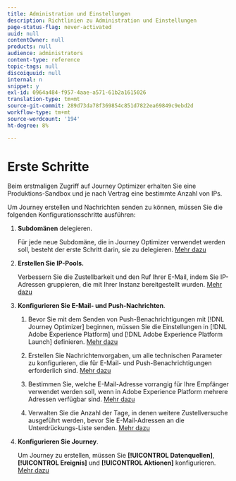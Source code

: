 ```yaml
---
title: Administration und Einstellungen
description: Richtlinien zu Administration und Einstellungen
page-status-flag: never-activated
uuid: null
contentOwner: null
products: null
audience: administrators
content-type: reference
topic-tags: null
discoiquuid: null
internal: n
snippet: y
exl-id: 0964a484-f957-4aae-a571-61b2a1615026
translation-type: tm+mt
source-git-commit: 289d73da78f369854c851d7822ea69849c9ebd2d
workflow-type: tm+mt
source-wordcount: '194'
ht-degree: 8%

---
```



# Erste Schritte

Beim erstmaligen Zugriff auf Journey Optimizer erhalten Sie eine Produktions-Sandbox und je nach Vertrag eine bestimmte Anzahl von IPs.

Um Journey erstellen und Nachrichten senden zu können, müssen Sie die folgenden Konfigurationsschritte ausführen:

1. **Subdomänen** delegieren.

   Für jede neue Subdomäne, die in Journey Optimizer verwendet werden soll, besteht der erste Schritt darin, sie zu delegieren. [Mehr dazu](about-subdomain-delegation.md)

2. **Erstellen Sie IP-Pools.**

   Verbessern Sie die Zustellbarkeit und den Ruf Ihrer E-Mail, indem Sie IP-Adressen gruppieren, die mit Ihrer Instanz bereitgestellt wurden. [Mehr dazu](ip-pools.md)

3. **Konfigurieren Sie E-Mail- und Push-Nachrichten**.

   1. Bevor Sie mit dem Senden von Push-Benachrichtigungen mit [!DNL Journey Optimizer] beginnen, müssen Sie die Einstellungen in [!DNL Adobe Experience Platform] und [!DNL Adobe Experience Platform Launch] definieren. [Mehr dazu](../push-configuration.md)

   1. Erstellen Sie Nachrichtenvorgaben, um alle technischen Parameter zu konfigurieren, die für E-Mail- und Push-Benachrichtigungen erforderlich sind. [Mehr dazu](message-presets.md)

   1. Bestimmen Sie, welche E-Mail-Adresse vorrangig für Ihre Empfänger verwendet werden soll, wenn in Adobe Experience Platform mehrere Adressen verfügbar sind. [Mehr dazu](primary-email-addresses.md)

   1. Verwalten Sie die Anzahl der Tage, in denen weitere Zustellversuche ausgeführt werden, bevor Sie E-Mail-Adressen an die Unterdrückungs-Liste senden. [Mehr dazu](get-started-quarantines.md)

1. **Konfigurieren Sie Journey**.

   Um Journey zu erstellen, müssen Sie **[!UICONTROL Datenquellen]**, **[!UICONTROL Ereignis]** und **[!UICONTROL Aktionen]** konfigurieren. [Mehr dazu](about-data-sources-events-actions.md)

